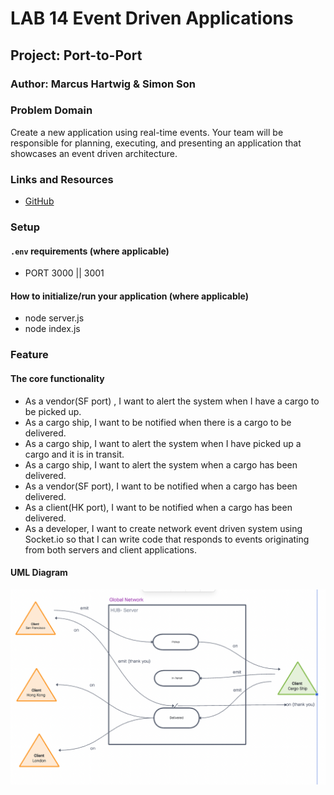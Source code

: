 # LAB 14 Event Driven Applications

## Project: Port-to-Port

### Author: Marcus Hartwig & Simon Son

### Problem Domain

Create a new application using real-time events. Your team will be responsible for planning, executing, and presenting an application that showcases an event driven architecture.

### Links and Resources

* [GitHub](https://github.com/marcusdnhartwig/cargo-Lab14/pull/6)

### Setup

#### `.env` requirements (where applicable)

* PORT 3000 || 3001

#### How to initialize/run your application (where applicable)

* node server.js
* node index.js

### Feature

#### The core functionality

* As a vendor(SF port) , I want to alert the system when I have a cargo to be picked up.
* As a cargo ship, I want to be notified when there is a cargo to be delivered.
* As a cargo ship, I want to alert the system when I have picked up a cargo and it is in transit.
* As a cargo ship, I want to alert the system when a cargo has been delivered.
* As a vendor(SF port), I want to be notified when a cargo has been delivered.
* As a client(HK port), I want to be notified when a cargo has been delivered.
* As a developer, I want to create network event driven system using Socket.io so that I can write code that responds to events originating from both servers and client applications.

#### UML Diagram

![Lab 14 UML](./assets/CargoUML.png)
